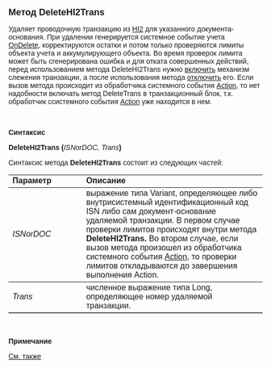 <html>
<head>
<title>DeleteHI2Trans</title>
</head>

<body>

<p><font size="4" face="Arial"><strong>Метод DeleteHI2Trans</strong></font></p>

<p><font face="Arial">Удаляет проводочную транзакцию из <a href="../../../Database/Hi2.html">
HI2</a> для указанного документа-основания. При удалении генерируется системное 
событие учета <a href="../../../ScriptProcs/OnDelete.html">OnDelete</a>,&nbsp;корректируются 
остатки и потом только проверяются лимиты объекта учета и аккумулирующего 
объекта. Во время проверок лимита может быть сгенерирована ошибка и для отката 
совершенных действий, перед использованием метода DeleteHI2Trans нужно <a href="../TransactionManagment/BeginTrans.html">
включить</a>
механизм слежения транзакции, а после использования метода <a href="../TransactionManagment/CommitTrans.html">
отключить</a>
его. Если вызов метода происходит из обработчика системного события <a href="../../../ScriptProcs/Action.html">
Action</a>, то нет надобности включать метод DeleteTrans в транзакционный блок, 
т.к. обработчик ссистемного события <a href="../../../ScriptProcs/Action.html">
Action</a> уже находится в нем.</font></p>

<p>&nbsp;</p>

<p class="label"><font face="Arial"><b>Синтаксис</b></font></p>

<p><font face="Arial"><strong>DeleteHI2Trans (</strong><em>ISNorDOC, 
Trans</em><strong>)</strong></font></p>

<p><font face="Arial">Синтаксис метода <strong>DeleteHI2Trans</strong>
состоит из следующих частей:</font></p>

<table border="1" cellPadding="5" cols="2" frame="below" rules="rows">
<TBODY>
  <tr vAlign="top">
    <td class="label" width="29%"><font face="Arial"><b>Параметр</b></font></td>
    <td class="label" width="71%"><font face="Arial"><strong>Описание</strong></font></td>
  </tr>
  <tr>
    <td class="label" width="29%"><font face="Arial"><em>ISNorDOC</em></font></td>
    <td class="label" width="71%"><font face="Arial">выражение типа 
	Variant, определяющее либо внутрисистемный идентификационный код ISN либо 
	сам документ-основание удаляемой транзакции. В первом случае проверки 
	лимитов происходят внутри метода <strong>DeleteHI2Trans. </strong>Во втором 
	случае, если вызов метода произошел из обработчика системного события <a href="../../../ScriptProcs/Action.html">
	Action</a>, то проверки лимитов откладываются до завершения выполнения 
	Action.</font></td>
  </tr>
  <tr>
    <td class="label" width="29%"><font face="Arial"><em>Trans</em></font></td>
    <td class="label" width="71%"><font face="Arial">численное 
	выражение типа Long, определяющее номер удаляемой транзакции.</font></td>
  </tr>
</table>

<p class="label">&nbsp;</p>

<p class="label"><font face="Arial"><b>Примечание</b></font></p>

<p class="label"><a href="DeleteTrans.html"><font face="Arial">См. 
также</font></a></p>

</body>
</html>
